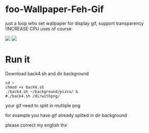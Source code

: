 # foo-Wallpaper-Feh-Gif
just a loop who set wallpaper for display gif,  support transparency
!INCREASE CPU uses of course

<img src="https://github.com/thomas10-10/foo-Wallpaper-Feh-Gif/raw/master/desktop-animation2.gif"  />
<img src="https://github.com/thomas10-10/foo-Wallpaper-Feh-Gif/raw/master/desktop-animation4.gif"  />

# Run it
Download back4.sh and dir background
```
cd ~
chmod +x back4.sh
./back4.sh ~/background/pizza/ &
#./back4.sh /dirwithpng/
```

your gif need to split in mutliple png

for example you have gif already splited in dir background



please correct my english thx


